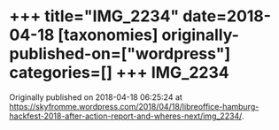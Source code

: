 +++
title="IMG_2234"
date=2018-04-18
[taxonomies]
originally-published-on=["wordpress"]
categories=[]
+++
IMG_2234
========


Originally published on 2018-04-18 06:25:24 at https://skyfromme.wordpress.com/2018/04/18/libreoffice-hamburg-hackfest-2018-after-action-report-and-wheres-next/img_2234/.
